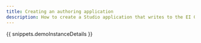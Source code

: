 ```yaml
---
title: Creating an authoring application
description: How to create a Studio application that writes to the EI Graph.
---
```



{{ snippets.demoInstanceDetails }}
